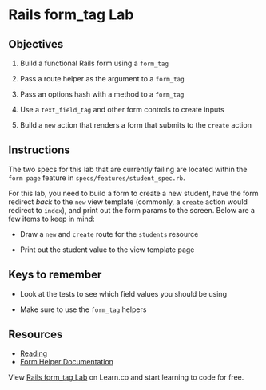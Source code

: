 # Rails form_tag Lab

## Objectives

1. Build a functional Rails form using a `form_tag`

2. Pass a route helper as the argument to a `form_tag`

3. Pass an options hash with a method to a `form_tag`

4. Use a `text_field_tag` and other form controls to create inputs

5. Build a `new` action that renders a form that submits to the `create` action


## Instructions

The two specs for this lab that are currently failing are located within the `form page` feature in `specs/features/student_spec.rb`.

For this lab, you need to build a form to create a new student, have the form redirect _back_ to the `new` view template (commonly, a `create` action would redirect to `index`), and print out the form params to the screen.  Below are a few items to keep in mind:

* Draw a `new` and `create` route for the `students` resource

* Print out the student value to the view template page


## Keys to remember

* Look at the tests to see which field values you should be using

* Make sure to use the `form_tag` helpers


## Resources

* [Reading](https://github.com/learn-co-curriculum/rails-form_tag-readme)
* [Form Helper Documentation](http://api.rubyonrails.org/classes/ActionView/Helpers/FormTagHelper.html)

<p data-visibility='hidden'>View <a href='https://learn.co/lessons/rails-form_tag-lab' title='Rails form_tag Lab'>Rails form_tag Lab</a> on Learn.co and start learning to code for free.</p>
